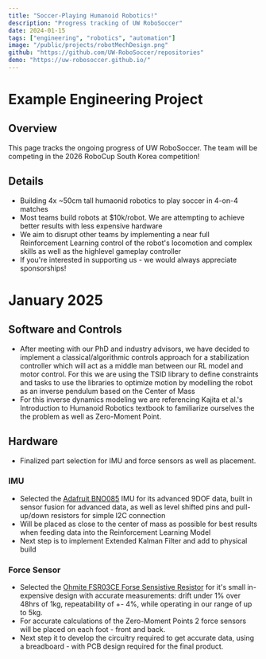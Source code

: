 ```yaml
---
title: "Soccer-Playing Humanoid Robotics!"
description: "Progress tracking of UW RoboSoccer"
date: 2024-01-15
tags: ["engineering", "robotics", "automation"]
image: "/public/projects/robotMechDesign.png"
github: "https://github.com/UW-RoboSoccer/repositories"
demo: "https://uw-robosoccer.github.io/"
---
```


# Example Engineering Project

## Overview
This page tracks the ongoing progress of UW RoboSoccer. 
The team will be competing in the 2026 RoboCup South Korea competition!

## Details
- Building 4x ~50cm tall humaonid robotics to play soccer in 4-on-4 matches
- Most teams build robots at $10k/robot. We are attempting to achieve better results with less expensive hardware
- We aim to disrupt other teams by implementing a near full Reinforcement Learning control of the robot's locomotion and complex skills as well as the highlevel gameplay controller
- If you're interested in supporting us - we would always appreciate sponsorships!

# January 2025

## Software and Controls
- After meeting with our PhD and industry advisors, we have decided to implement a classical/algorithmic controls approach for a stabilization controller which will act as a middle man between our RL model and motor control. For this we are using the TSID library to define constraints and tasks to use the libraries to optimize motion by modelling the robot as an inverse pendulum based on the Center of Mass
- For this inverse dynamics modeling we are referencing Kajita et al.'s Introduction to Humanoid Robotics textbook to familiarize ourselves the the problem as well as Zero-Moment Point.

## Hardware
- Finalized part selection for IMU and force sensors as well as placement.

### IMU
- Selected the <a href="https://www.adafruit.com/product/4754" target="_blank" rel="noopener noreferrer"> Adafruit BNO085</a>
IMU for its advanced 9DOF data, built in sensor fusion for advanced data, as well as level shifted pins and pull-up/down resistors for simple I2C connection 
- Will be placed as close to the center of mass as possible for best results when feeding data into the Reinforcement Learning Model
- Next step is to implement Extended Kalman Filter and add to physical build

### Force Sensor
- Selected the 
<a href="https://www.digikey.ca/en/products/detail/ohmite/FSR03CE/9178298" target="_blank" rel="noopener noreferrer"> Ohmite FSR03CE Forse Sensistive Resistor</a> 
for it's small in-expensive design with accurate measurements: drift under 1% over 48hrs of 1kg, repeatability of +- 4%, while operating in our range of up to 5kg.
- For accurate calculations of the Zero-Moment Points 2 force sensors will be placed on each foot - front and back. 
- Next step it to develop the circuitry required to get accurate data, using a breadboard - with PCB design required for the final product.